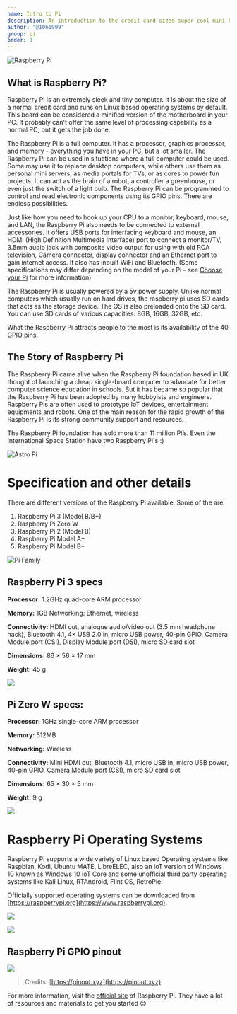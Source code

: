 ```yaml
---
name: Intro to Pi
description: An introduction to the credit card-sized super cool mini PC
author: "@1061999"
group: pi
order: 1
---
```


![Raspberry Pi](img/pi.png)

## What is Raspberry Pi?

Raspberry Pi is an extremely sleek and tiny computer. It is about the size of a normal credit card and runs on Linux based operating systems by default. This board can be considered a minified version of the motherboard in your PC. It probably can't offer the same level of processing capability as a normal PC, but it gets the job done.

The Raspberry Pi is a full computer. It has a processor, graphics processor, and memory - everything you have in your PC, but a lot smaller. The Raspberry Pi can be used in situations where a full computer could be used. Some may use it to replace desktop computers, while others use them as personal mini servers, as media portals for TVs, or as cores to power fun projects. It can act as the brain of a robot, a controller a greenhouse, or even just the switch of a light bulb. The Raspberry Pi can be programmed to control and read electronic components using its GPIO pins. There are endless possibilities.

Just like how you need to hook up your CPU to a monitor, keyboard, mouse, and LAN, the Raspberry Pi also needs to be connected to external accessories. It offers USB ports for interfacing keyboard and mouse, an HDMI (High Definition Multimedia Interface) port to connect a monitor/TV, 3.5mm audio jack with composite video output for using with old RCA television, Camera connector, display connector and an Ethernet port to gain internet access. It also has inbuilt WiFi and Bluetooth. (Some specifications may differ depending on the model of your Pi - see [Choose your Pi](workshops/choose_your_pi) for more information)

The Raspberry Pi is usually powered by a 5v power supply. Unlike normal computers which usually run on hard drives, the raspberry pi uses SD cards that acts as the storage device. The OS is also preloaded onto the SD card. You can use SD cards of various capacities: 8GB, 16GB, 32GB, etc.

What the Raspberry Pi attracts people to the most is its availability of the 40 GPIO pins.

## The Story of Raspberry Pi

The Raspberry Pi came alive when the Raspberry Pi foundation based in UK thought of launching a cheap single-board computer to advocate for better computer science education in schools. But it has became so popular that the Raspberry Pi has been adopted by many hobbyists and engineers. Raspberry Pis are often used to prototype IoT devices, entertainment equipments and robots. One of the main reason for the rapid growth of the Raspberry Pi is its strong community support and resources.

The Raspberry Pi foundation has sold more than 11 million Pi’s. Even the International Space Station have two Raspberry Pi's :)

![Astro Pi](img/astro_pi.png)

# Specification and other details

There are different versions of the Raspberry Pi available. Some of the are:

1. Raspberry Pi 3 (Model B/B+)
2. Raspberry Pi Zero W
3. Raspberry Pi 2 (Model B)
4. Raspberry Pi Model A+
5. Raspberry Pi Model B+

![Pi Family](img/pi_family.png)

## Raspberry Pi 3 specs

**Processor:** 1.2GHz quad-core ARM processor

**Memory:** 1GB Networking: Ethernet, wireless

**Connectivity:** HDMI out, analogue audio/video out (3.5 mm headphone hack), Bluetooth 4.1, 4× USB 2.0 in, micro USB power, 40-pin GPIO, Camera Module port (CSI), Display Module port (DSI), micro SD card slot

**Dimensions:** 86 × 56 × 17 mm

**Weight:** 45 g

![](img/pi_3_model_b.png)

## Pi Zero W specs:

**Processor:** 1GHz single-core ARM processor

**Memory:** 512MB

**Networking:** Wireless

**Connectivity:** Mini HDMI out, Bluetooth 4.1, micro USB in, micro USB power, 40-pin GPIO, Camera Module port (CSI), micro SD card slot

**Dimensions:** 65 × 30 × 5 mm

**Weight:** 9 g

![](img/pi_closeup.png)

# Raspberry Pi Operating Systems

Raspberry Pi supports a wide variety of Linux based Operating systems like Raspbian, Kodi, Ubuntu MATE, LibreELEC, also an IoT version of Windows 10 known as Windows 10 IoT Core and some unofficial third party operating systems like Kali Linux, RTAndroid, Flint OS, RetroPie.

Officially supported operating systems can be downloaded from [https://raspberrypi.org](https://www.raspberrypi.org).

![](img/raspberrypi_org.png)

![](img/downloads.png)

## Raspberry Pi GPIO pinout

![](img/raspberry_pi_pinout.png)

> Credits: [https://pinout.xyz](https://pinout.xyz)

For more information, visit the [official site](https://www.raspberrypi.org) of Raspberry Pi. They have a lot of resources and materials to get you started 😊
